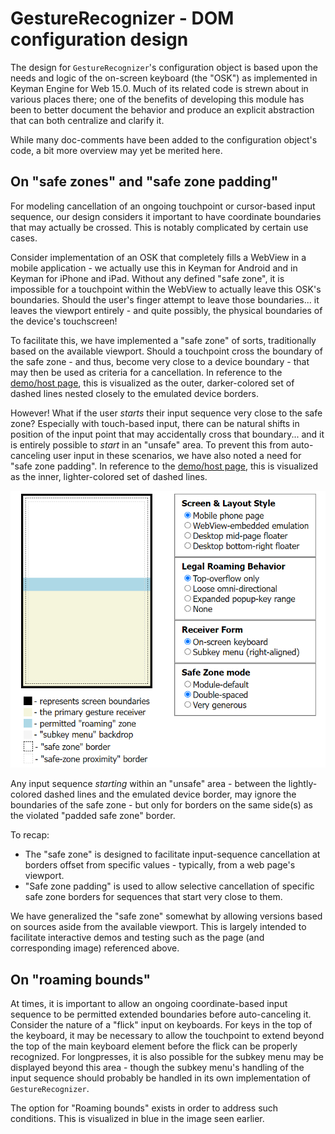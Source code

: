# GestureRecognizer - DOM configuration design

The design for `GestureRecognizer`'s configuration object is based upon the needs and logic
of the on-screen keyboard (the "OSK") as implemented in Keyman Engine for Web 15.0.
Much of its related code is strewn about in various places there; one of the benefits of
developing this module has been to better document the behavior and produce an explicit
abstraction that can both centralize and clarify it.

While many doc-comments have been added to the configuration object's code, a bit more
overview may yet be merited here.

## On "safe zones" and "safe zone padding"

For modeling cancellation of an ongoing touchpoint or cursor-based input sequence, our design
considers it important to have coordinate boundaries that may actually be crossed.  This is
notably complicated by certain use cases.

Consider implementation of an OSK that completely fills a WebView in a mobile application -
we actually use this in Keyman for Android and in Keyman for iPhone and iPad.  Without any
defined "safe zone", it is impossible for a touchpoint within the WebView to actually leave
this OSK's boundaries.  Should the user's finger attempt to leave those boundaries... it
leaves the viewport entirely - and quite possibly, the physical boundaries of the device's
touchscreen!

To facilitate this, we have implemented a "safe zone" of sorts, traditionally based on the
available viewport.  Should a touchpoint cross the boundary of the safe zone - and thus,
become very close to a device boundary - that may then be used as criteria for a cancellation.
In reference to the [demo/host page](../../../../web/testing/gesture-recognizer/), this is
visualized as the outer, darker-colored set of dashed lines nested closely to the emulated
device borders.

However!  What if the user _starts_ their input sequence very close to the safe zone?
Especially with touch-based input, there can be natural shifts in position of the input point
that may accidentally cross that boundary... and it is entirely possible to _start_ in an
"unsafe" area.  To prevent this from auto-canceling user input in these scenarios, we have
also noted a need for "safe zone padding".  In reference to the
[demo/host page](../../../../web/testing/gesture-recognizer/), this is
visualized as the inner, lighter-colored set of dashed lines.

![Reference image for the host page](./host-page-viz.png)

Any input sequence _starting_ within an "unsafe" area - between the lightly-colored dashed
lines and the emulated device border, may ignore the boundaries of the safe zone -
but only for borders on the same side(s) as the violated "padded safe zone" border.

To recap:
- The "safe zone" is designed to facilitate input-sequence cancellation at borders offset from
  specific values - typically, from a web page's viewport.
- "Safe zone padding" is used to allow selective cancellation of specific safe zone borders for
  sequences that start very close to them.

We have generalized the "safe zone" somewhat by allowing versions based on sources aside from
the available viewport.  This is largely intended to facilitate interactive demos and testing
such as the page (and corresponding image) referenced above.

## On "roaming bounds"

At times, it is important to allow an ongoing coordinate-based input sequence to be permitted
extended boundaries before auto-canceling it.  Consider the nature of a "flick" input on
keyboards.  For keys in the top of the keyboard, it may be necessary to allow the touchpoint
to extend beyond the top of the main keyboard element before the flick can be properly
recognized.  For longpresses, it is also possible for the subkey menu may be displayed beyond
this area - though the subkey menu's handling of the input sequence should probably be
handled in its own implementation of `GestureRecognizer`.

The option for "Roaming bounds" exists in order to address such conditions.  This is visualized
in blue in the image seen earlier.